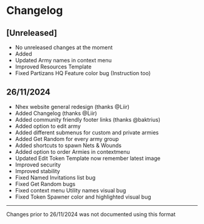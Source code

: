 # Changelog

## [Unreleased]

- No unreleased changes at the moment
- Added
- Updated Army names in context menu
- Improved Resources Template
- Fixed Partizans HQ Feature color bug (Instruction too)

## 26/11/2024

- Nhex website general redesign (thanks @Liir)
- Added Changelog (thanks @Liir)
- Added community friendly footer links (thanks @baktrius)
- Added option to edit army
- Added different submenus for custom and private armies
- Added Get Random for every army group
- Added shortcuts to spawn Nets & Wounds
- Added option to order Armies in contextmenu
- Updated Edit Token Template now remember latest image
- Improved security
- Improved stability
- Fixed Named Invitations list bug
- Fixed Get Random bugs
- Fixed context menu Utility names visual bug
- Fixed Token Spawner color and highlighted visual bug
___
Changes prior to 26/11/2024 was not documented using this format
